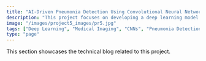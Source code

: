 ```yaml
---
title: "AI-Driven Pneumonia Detection Using Convolutional Neural Networks"
description: "This project focuses on developing a deep learning model for detecting pneumonia from chest X-ray images. By leveraging CNNs, including both a custom architecture and a pre-trained VGG16 model, the project achieved accurate classification of chest X-rays into 'Normal' and 'Pneumonia' categories. This project showcases the power of CNNs in tackling real-world challenges in medical imaging while addressing the nuances of dataset preparation and model evaluation."
image: "/images/project5_images/pr5.jpg"
tags: ["Deep Learning", "Medical Imaging", "CNNs", "Pneumonia Detection", "VGG16", "Computer Vision", "Chest X-ray Analysis", "Healthcare AI", "Neural Networks", "Image Classification"]
type: "page"
---
```


This section showcases the technical blog related to this project. 